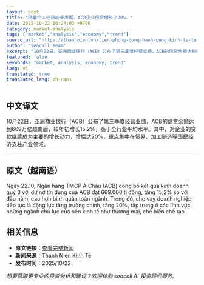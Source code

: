 ```yaml
---
layout: post
title: "随着个人经济同步发展，ACB企业信贷增长了20%。"
date: 2025-10-22 16:24:03 +0700
category: market-analysis
tags: ["market","analysis","economy","trend"]
source_url: "https://thanhnien.vn/tien-phong-dong-hanh-cung-kinh-te-tu-nhan-tin-dung-doanh-nghiep-acb-tang-truong-20-185251022145402004.htm"
author: "seacall Team"
excerpt: "10月22日，亚洲商业银行（ACB）公布了第三季度经营业绩，ACB的信贷余额达到669万亿越南盾，较年初增长15.2%，高于全行业平均水平。其中，对企业的贷款继续成为主要的增长动力，增幅达20%，重点集中在贸易、加工制造等国民经济支柱产业领域。..."
featured: false
keywords: "market, analysis, economy, trend"
lang: vi
translated: true
translated_lang: zh-Hans
---
```


## 中文译文

10月22日，亚洲商业银行（ACB）公布了第三季度经营业绩，ACB的信贷余额达到669万亿越南盾，较年初增长15.2%，高于全行业平均水平。其中，对企业的贷款继续成为主要的增长动力，增幅达20%，重点集中在贸易、加工制造等国民经济支柱产业领域。

---

## 原文（越南语）

Ng&agrave;y 22.10, Ng&acirc;n h&agrave;ng TMCP &Aacute; Ch&acirc;u (ACB) c&ocirc;ng bố kết quả kinh doanh qu&yacute; 3 với dư nợ t&iacute;n dụng của ACB đạt 669.000 tỉ đồng, tăng 15,2% so với đầu năm, cao hơn b&igrave;nh qu&acirc;n to&agrave;n ng&agrave;nh. Trong đ&oacute;, cho vay doanh nghiệp tiếp tục l&agrave; động lực tăng trưởng ch&iacute;nh, tăng 20%, tập trung ở c&aacute;c lĩnh vực những ng&agrave;nh chủ lực của nền kinh tế như thương mại, chế biến chế tạo.

## 相关信息

- **原文链接**：[查看完整新闻](https://thanhnien.vn/tien-phong-dong-hanh-cung-kinh-te-tu-nhan-tin-dung-doanh-nghiep-acb-tang-truong-20-185251022145402004.htm)
- **新闻来源**：Thanh Nien Kinh Te
- **发布时间**：2025/10/22

*想要获取更专业的投资分析和建议？欢迎体验 seacall AI 投资顾问服务。*